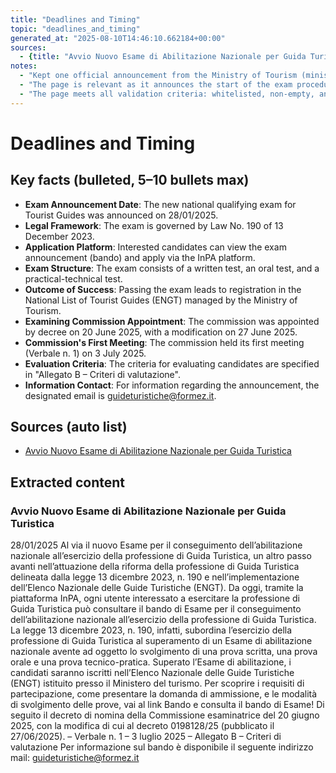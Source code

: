 ```yaml
---
title: "Deadlines and Timing"
topic: "deadlines_and_timing"
generated_at: "2025-08-10T14:46:10.662184+00:00"
sources:
  - {title: "Avvio Nuovo Esame di Abilitazione Nazionale per Guida Turistica", url: "https://www.ministeroturismo.gov.it/esame-di-abilitazione-nazionale-guida-turistica-al-via-il-nuovo-esame-per-il-conseguimento-dellabilitazione-nazionale-allesercizio-della-professione-di-guida-turistica-tag-esame-di/"}
notes:
  - "Kept one official announcement from the Ministry of Tourism (ministeroturismo.gov.it)."
  - "The page is relevant as it announces the start of the exam procedure and provides key dates, including the appointment of the examining commission."
  - "The page meets all validation criteria: whitelisted, non-empty, and relevant."
---
```


# Deadlines and Timing

## Key facts (bulleted, 5–10 bullets max)
- **Exam Announcement Date**: The new national qualifying exam for Tourist Guides was announced on 28/01/2025.
- **Legal Framework**: The exam is governed by Law No. 190 of 13 December 2023.
- **Application Platform**: Interested candidates can view the exam announcement (bando) and apply via the InPA platform.
- **Exam Structure**: The exam consists of a written test, an oral test, and a practical-technical test.
- **Outcome of Success**: Passing the exam leads to registration in the National List of Tourist Guides (ENGT) managed by the Ministry of Tourism.
- **Examining Commission Appointment**: The commission was appointed by decree on 20 June 2025, with a modification on 27 June 2025.
- **Commission's First Meeting**: The commission held its first meeting (Verbale n. 1) on 3 July 2025.
- **Evaluation Criteria**: The criteria for evaluating candidates are specified in "Allegato B – Criteri di valutazione".
- **Information Contact**: For information regarding the announcement, the designated email is guideturistiche@formez.it.

## Sources (auto list)
- [Avvio Nuovo Esame di Abilitazione Nazionale per Guida Turistica](https://www.ministeroturismo.gov.it/esame-di-abilitazione-nazionale-guida-turistica-al-via-il-nuovo-esame-per-il-conseguimento-dellabilitazione-nazionale-allesercizio-della-professione-di-guida-turistica-tag-esame-di/)

## Extracted content

### Avvio Nuovo Esame di Abilitazione Nazionale per Guida Turistica
28/01/2025
Al via il nuovo Esame per il conseguimento dell’abilitazione nazionale all’esercizio della professione di Guida Turistica, un altro passo avanti nell’attuazione della riforma della professione di Guida Turistica delineata dalla legge 13 dicembre 2023, n. 190 e nell’implementazione dell’Elenco Nazionale delle Guide Turistiche (ENGT).
Da oggi, tramite la piattaforma InPA, ogni utente interessato a esercitare la professione di Guida Turistica può consultare il bando di Esame per il conseguimento dell’abilitazione nazionale all’esercizio della professione di Guida Turistica.
La legge 13 dicembre 2023, n. 190, infatti, subordina l’esercizio della professione di Guida Turistica al superamento di un Esame di abilitazione nazionale avente ad oggetto lo svolgimento di una prova scritta, una prova orale e una prova tecnico-pratica.
Superato l’Esame di abilitazione, i candidati saranno iscritti nell’Elenco Nazionale delle Guide Turistiche (ENGT) istituito presso il Ministero del turismo.
Per scoprire i requisiti di partecipazione, come presentare la domanda di ammissione, e le modalità di svolgimento delle prove, vai al link Bando e consulta il bando di Esame!
Di seguito il decreto di nomina della Commissione esaminatrice del 20 giugno 2025, con la modifica di cui al decreto 0198128/25 (pubblicato il 27/06/2025).
– Verbale n. 1 – 3 luglio 2025
– Allegato B – Criteri di valutazione
Per informazione sul bando è disponibile il seguente indirizzo mail: guideturistiche@formez.it